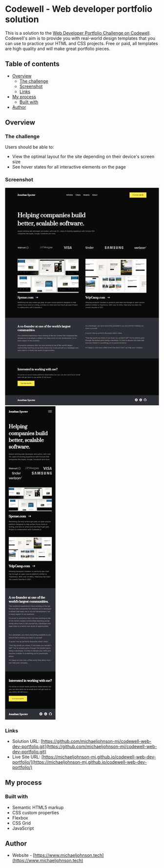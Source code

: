 # Codewell - Web developer portfolio solution

This is a solution to the [Web Developer Portfolio Challenge on Codewell](https://www.codewell.cc/challenges/web-developer-portfolio--617d4897a383e41090a3e46f). Codewell's aim is to provide you with real-world design templates that you can use to practice your HTML and CSS projects. Free or paid, all templates are high quality and will make great portfolio pieces.

## Table of contents

- [Overview](#overview)
  - [The challenge](#the-challenge)
  - [Screenshot](#screenshot)
  - [Links](#links)
- [My process](#my-process)
  - [Built with](#built-with)
- [Author](#author)

## Overview

### The challenge

Users should be able to:

- View the optimal layout for the site depending on their device's screen size
- See hover states for all interactive elements on the page

### Screenshot

![](./screenshots/screenshot-web.png)
![](./screenshots/screenshot-mobile.png)

### Links

- Solution URL: [https://github.com/michaeljohnson-mj/codewell-web-dev-portfolio.git](https://github.com/michaeljohnson-mj/codewell-web-dev-portfolio.git)
- Live Site URL: [https://michaeljohnson-mj.github.io/codewell-web-dev-portfolio/](https://michaeljohnson-mj.github.io/codewell-web-dev-portfolio/)

## My process

### Built with

- Semantic HTML5 markup
- CSS custom properties
- Flexbox
- CSS Grid
- JavaScript

## Author

- Website - [https://www.michaeljohnson.tech](https://www.michaeljohnson.tech)

